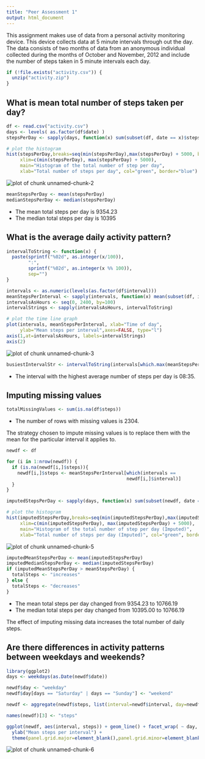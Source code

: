 ```yaml
---
title: "Peer Assessment 1"
output: html_document
---
```


This assignment makes use of data from a personal activity monitoring device. This device collects data at 5 minute intervals through out the day. The data consists of two months of data from an anonymous individual collected during the months of October and November, 2012 and include the number of steps taken in 5 minute intervals each day.

```r
if (!file.exists("activity.csv")) {
  unzip("activity.zip")
}
```
## What is mean total number of steps taken per day?


```r
df <- read.csv("activity.csv")
days <- levels( as.factor(df$date) )
stepsPerDay <- sapply(days, function(x) sum(subset(df, date == x)$steps, na.rm=TRUE))

# plot the histogram
hist(stepsPerDay,breaks=seq(min(stepsPerDay),max(stepsPerDay) + 5000, by=1000), 
     xlim=c(min(stepsPerDay), max(stepsPerDay) + 5000),
     main="Histogram of the total number of step per day", 
     xlab="Total number of steps per day", col="green", border="blue")
```

![plot of chunk unnamed-chunk-2](figure/unnamed-chunk-2-1.png) 

```r
meanStepsPerDay <- mean(stepsPerDay)
medianStepsPerDay <- median(stepsPerDay)
```
* The mean total steps per day is 9354.23
* The median total steps per day is 10395

## What is the average daily activity pattern?

```r
intervalToString <- function(x) {
  paste(sprintf("%02d", as.integer(x/100)),
        ":",
        sprintf("%02d", as.integer(x %% 100)),
        sep="")
}

intervals <- as.numeric(levels(as.factor(df$interval)))
meanStepsPerInterval <- sapply(intervals, function(x) mean(subset(df, interval == x)$steps, na.rm=TRUE))
intervalsAsHours <- seq(0, 2400, by=100)
intervalStrings <- sapply(intervalsAsHours, intervalToString)

# plot the time line graph
plot(intervals, meanStepsPerInterval, xlab="Time of day", 
     ylab="Mean steps per interval",axes=FALSE, type="l")
axis(1,at=intervalsAsHours, labels=intervalStrings)
axis(2)
```

![plot of chunk unnamed-chunk-3](figure/unnamed-chunk-3-1.png) 

```r
busiestIntervalStr <- intervalToString(intervals[which.max(meanStepsPerInterval)])
```

* The interval with the highest average number of steps per day is 
08:35.

## Imputing missing values

```r
totalMissingValues <- sum(is.na(df$steps))
```
* The number of rows with missing values is 2304.

The strategy chosen to impute missing values is to replace them with the mean for the particular interval it applies to.


```r
newdf <- df

for (i in 1:nrow(newdf)) {
  if (is.na(newdf[i,]$steps)){
    newdf[i,]$steps <- meanStepsPerInterval[which(intervals == 
                                            newdf[i,]$interval)]
  }
}

imputedStepsPerDay <- sapply(days, function(x) sum(subset(newdf, date == x)$steps, na.rm=TRUE))

# plot the histogram
hist(imputedStepsPerDay,breaks=seq(min(imputedStepsPerDay),max(imputedStepsPerDay) + 5000, by=1000), 
     xlim=c(min(imputedStepsPerDay), max(imputedStepsPerDay) + 5000),
     main="Histogram of the total number of step per day (Imputed)", 
     xlab="Total number of steps per day (Imputed)", col="green", border="blue")
```

![plot of chunk unnamed-chunk-5](figure/unnamed-chunk-5-1.png) 

```r
imputedMeanStepsPerDay <- mean(imputedStepsPerDay)
imputedMedianStepsPerDay <- median(imputedStepsPerDay)
if (imputedMeanStepsPerDay > meanStepsPerDay) {
  totalSteps <- "increases"
} else {
  totalSteps <- "decreases"
}
```
* The mean total steps per day changed from 9354.23 to  10766.19
* The median total steps per day changed from 10395.00 to 10766.19

The effect of imputing missing data increases the total number of daily steps.

## Are there differences in activity patterns between weekdays and weekends?

```r
library(ggplot2)
days <- weekdays(as.Date(newdf$date))

newdf$day <- "weekday"
newdf$day[days == "Saturday" | days == "Sunday"] <- "weekend"

newdf <- aggregate(newdf$steps, list(interval=newdf$interval, day=newdf$day), mean)

names(newdf)[3] <- "steps"

ggplot(newdf, aes(interval, steps)) + geom_line() + facet_wrap( ~ day, ncol=1) +
  ylab("Mean steps per interval") +
  theme(panel.grid.major=element_blank(),panel.grid.minor=element_blank())
```

![plot of chunk unnamed-chunk-6](figure/unnamed-chunk-6-1.png) 
